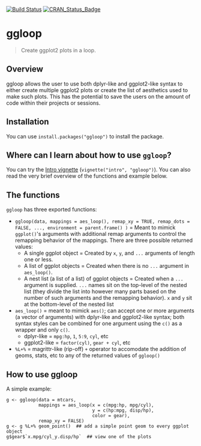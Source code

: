 [![Build Status](https://travis-ci.org/seasmith/ggloop.svg?branch=master)](https://travis-ci.org/seasmith/ggloop)
[![CRAN_Status_Badge](http://www.r-pkg.org/badges/version/ggloop)](http://cran.r-project.org/package=ggloop)

# ggloop

> Create ggplot2 plots in a loop.

## Overview
ggloop allows the user to use both dplyr-like and ggplot2-like syntax to either create multiple ggplot2 plots or create the list of aesthetics used to make such plots. This has the potential to save the users on the amount of code within their projects or sessions.

## Installation
You can use `install.packages("ggloop")` to install the package.  

## Where can I learn about how to use `ggloop`?
You can try the [Intro vignette](vignettes/intro.Rmd) (`vignette("intro", "ggloop")`). You can also read the very brief overview of the functions and example below.

## The functions

`ggloop` has three exported functions: 
* `ggloop(data, mappings = aes_loop(), remap_xy = TRUE, remap_dots = FALSE, ..., environment = parent.frame() )` = Meant to mimick `ggplot()`'s arguments with additional remap arguments to control the remapping behavior of the mappings. There are three possible returned values:
	* A single ggplot object = Created by `x`, `y`, and `...` arguments of length one or less.
	* A list of ggplot objects = Created when there is no `...` argument in `aes_loop()`.
	* A nest list (a list of a list) of ggplot objects = Created when a `...` argument is supplied. `...` names sit on the top-level of the nested list (they divide the list into however many parts based on the number of such arguments and the remapping behavior). `x` and `y` sit at the bottom-level of the nested list
* `aes_loop()` = meant to mimick `aes()`; can accept one or more arguments (a vector of arguments) with dplyr-like and ggplot2-like syntax; both syntax styles can be combined for one argument using the `c()` as a wrapper and only `c()`.
	* dplyr-like = `mpg:hp`, `1`, `5:9`, `cyl`, etc
	* ggplot2-like = `factor(cyl)`, `gear + cyl`, etc
* `%L+%` = magrittr-like (rip-off) `+` operator to accomodate the addition of geoms, stats, etc to any of the returned values of `ggloop()`

## How to use ggloop

A simple example:  
```{r}
g <- ggloop(data = mtcars, 
            mappings = aes_loop(x = c(mpg:hp, mpg/cyl), 
                                y = c(hp:mpg, disp/hp),
                                color = gear), 
            remap_xy = FALSE)
g <- g %L+% geom_point()  ## add a simple point geom to every ggplot object
g$gear$`x.mpg/cyl_y.disp/hp`  ## view one of the plots
```
